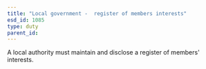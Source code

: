 ```yaml
---
title: "Local government -  register of members interests"
esd_id: 1085
type: duty
parent_id:  
---
```


A local authority must maintain and disclose a register of members' interests.

